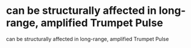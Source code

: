 # can be structurally affected in long-range, amplified Trumpet Pulse

can be structurally affected in long-range, amplified Trumpet Pulse